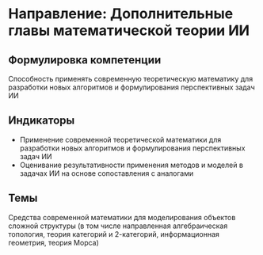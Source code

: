 # Направление: Дополнительные главы математической теории ИИ
## Формулировка компетенции
Способность применять современную теоретическую математику для разработки новых алгоритмов и формулирования перспективных задач ИИ
## Индикаторы
* Применение современной теоретической математики для разработки новых алгоритмов и формулирования перспективных задач ИИ
* Оценивание результативности применения методов и моделей в задачах ИИ на основе сопоставления с аналогами
## Темы
Средства современной математики для моделирования объектов сложной структуры (в том числе направленная алгебраическая топология, теория категорий и 2-категорий, информационная геометрия, теория Морса)
